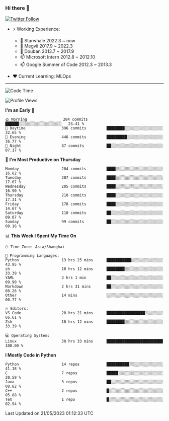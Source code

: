 ### Hi there 👋

[![Twitter Follow](https://img.shields.io/twitter/follow/tianweidut?style=social)](https://twitter.com/tianweidut)

- ⚡ Working Experience:
  - 🔭 Starwhale 2022.3 ~ now
  - 🌱 Megvii 2017.9 ~ 2022.3
  - 🌱 Douban 2013.7 ~ 2017.9
  - 📫 Microsoft Intern 2012.8 ~ 2012.10
  - 📫 Google Summer of Code 2012.3 ~ 2013.3

- ❤️ Current Learning: MLOps

---
<!--START_SECTION:waka-->
![Code Time](http://img.shields.io/badge/Code%20Time-4%2C083%20hrs%2021%20mins-blue)

![Profile Views](http://img.shields.io/badge/Profile%20Views-0-blue)

**I'm an Early 🐤** 

```text
🌞 Morning                284 commits         ██████░░░░░░░░░░░░░░░░░░░   23.41 % 
🌆 Daytime                396 commits         ████████░░░░░░░░░░░░░░░░░   32.65 % 
🌃 Evening                446 commits         █████████░░░░░░░░░░░░░░░░   36.77 % 
🌙 Night                  87 commits          ██░░░░░░░░░░░░░░░░░░░░░░░   07.17 % 
```
📅 **I'm Most Productive on Thursday** 

```text
Monday                   204 commits         ████░░░░░░░░░░░░░░░░░░░░░   16.82 % 
Tuesday                  207 commits         ████░░░░░░░░░░░░░░░░░░░░░   17.07 % 
Wednesday                205 commits         ████░░░░░░░░░░░░░░░░░░░░░   16.90 % 
Thursday                 210 commits         ████░░░░░░░░░░░░░░░░░░░░░   17.31 % 
Friday                   178 commits         ████░░░░░░░░░░░░░░░░░░░░░   14.67 % 
Saturday                 110 commits         ██░░░░░░░░░░░░░░░░░░░░░░░   09.07 % 
Sunday                   99 commits          ██░░░░░░░░░░░░░░░░░░░░░░░   08.16 % 
```


📊 **This Week I Spent My Time On** 

```text
🕑︎ Time Zone: Asia/Shanghai

💬 Programming Languages: 
Python                   13 hrs 25 mins      ███████████░░░░░░░░░░░░░░   43.95 % 
sh                       10 hrs 12 mins      ████████░░░░░░░░░░░░░░░░░   33.39 % 
YAML                     3 hrs 1 min         ██░░░░░░░░░░░░░░░░░░░░░░░   09.90 % 
Markdown                 2 hrs 31 mins       ██░░░░░░░░░░░░░░░░░░░░░░░   08.26 % 
Other                    14 mins             ░░░░░░░░░░░░░░░░░░░░░░░░░   00.77 % 

🔥 Editors: 
VS Code                  20 hrs 21 mins      █████████████████░░░░░░░░   66.61 % 
Zsh                      10 hrs 12 mins      ████████░░░░░░░░░░░░░░░░░   33.39 % 

💻 Operating System: 
Linux                    30 hrs 33 mins      █████████████████████████   100.00 % 
```

**I Mostly Code in Python** 

```text
Python                   14 repos            ██████████░░░░░░░░░░░░░░░   41.18 % 
C                        7 repos             █████░░░░░░░░░░░░░░░░░░░░   20.59 % 
Java                     3 repos             ██░░░░░░░░░░░░░░░░░░░░░░░   08.82 % 
C++                      2 repos             █░░░░░░░░░░░░░░░░░░░░░░░░   05.88 % 
TeX                      1 repo              █░░░░░░░░░░░░░░░░░░░░░░░░   02.94 % 
```




 Last Updated on 21/05/2023 01:12:33 UTC
<!--END_SECTION:waka-->
